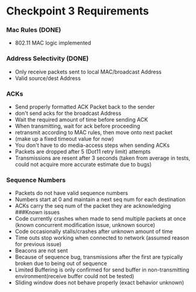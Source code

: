 # Checkpoint 3 Requirements #
### Mac Rules (DONE)
* 802.11 MAC logic implemented
### Address Selectivity (DONE)
* Only receive packets sent to local MAC/broadcast Address
* Valid source/dest Address
### ACKs
* Send properly formatted ACK Packet back to the sender
* don't send acks for the broadcast Address
* Wait the required amount of time before sending ACK
* When transmitting, wait for ack before proceeding
* retransmit according to MAC rules, then move onto next packet
* (make up a fixed timeout value for now)
* You don't have to do media-access steps when sending ACKs
* Packets are dropped after 5 (Dot11 retry limit) attempts
* Transmissions are resent after 3 seconds (taken from average in tests, could not acquire more accurate estimate due to bugs)
### Sequence Numbers
* Packets do not have valid sequence numbers
* Numbers start at 0 and maintain a next seq num for each destination
* ACKs carry the seq num of the packet they are acknowledging
###Known issues
* Code currently crashes when made to send multiple packets at once (known concurrent modification issue, unknown source)
* Code occasionally stalls/crashes after unknown amount of time
* Time outs stop working when connected to network (assumed reason for previous issue)
* Beacons are not sent
* Because of sequence bug, transmissions after the first are typically broken due to being out of sequence
* Limited Buffering is only confirmed for send buffer in non-transmitting environment(receive buffer could not be tested)
* Sliding window does not behave properly (exact behavior unknown)